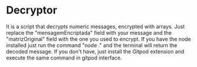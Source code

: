 # Decryptor
It is a script that decrypts numeric messages, encrypted with arrays. Just replace the "mensagemEncriptada" field with your message and the "matrizOriginal" field with the one you used to encrypt. If you have the node installed just run the command "node ." and the terminal will return the decoded message. If you don't have, just install the Gitpod extension and execute the same command in gitpod interface.
